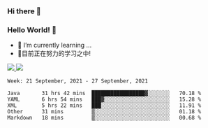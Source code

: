 ### Hi there 👋
### Hello World! 🙌

- 🌱 I’m currently learning ...
- 📖目前正在努力的学习之中!

<a href="https://github.com/anuraghazra/github-readme-stats">
  <img src="https://github-readme-stats.vercel.app/api?username=keyboardWithDream&show_icons=true&repo=github-readme-stats" />
</a>
<a href="https://github.com/anuraghazra/convoychat">
  <img src="https://github-readme-stats.vercel.app/api/top-langs/?username=keyboardWithDream&layout=compact&repo=convoychat" />
</a>



<!--START_SECTION:waka-->
```text
Week: 21 September, 2021 - 27 September, 2021

Java       31 hrs 42 mins  █████████████████▓░░░░░░░   70.18 % 
YAML       6 hrs 54 mins   ███▓░░░░░░░░░░░░░░░░░░░░░   15.28 % 
XML        5 hrs 22 mins   ███░░░░░░░░░░░░░░░░░░░░░░   11.91 % 
Other      31 mins         ▒░░░░░░░░░░░░░░░░░░░░░░░░   01.18 % 
Markdown   18 mins         ▒░░░░░░░░░░░░░░░░░░░░░░░░   00.68 % 
```
<!--END_SECTION:waka-->
